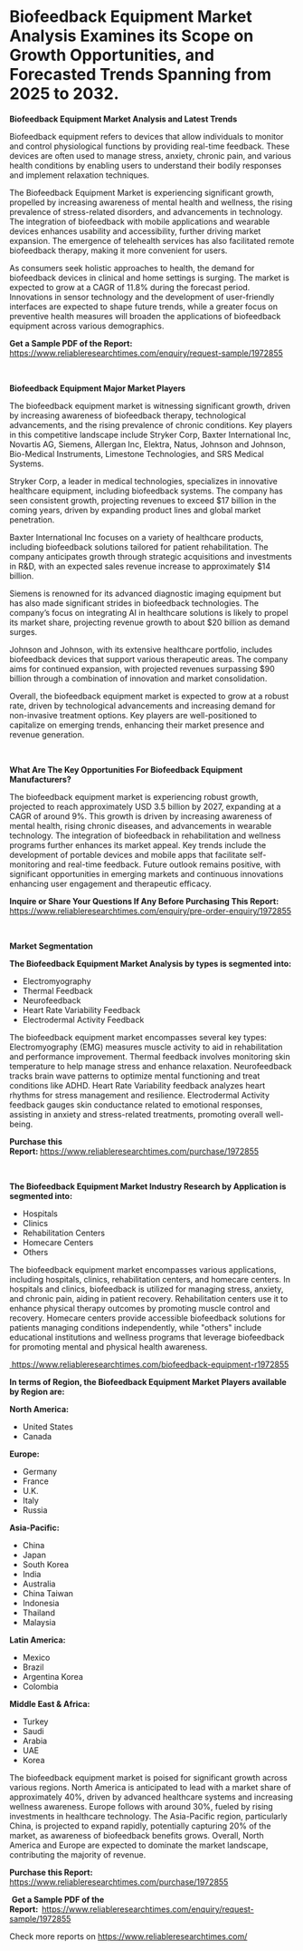 <p><h1>Biofeedback Equipment Market Analysis Examines its Scope on Growth Opportunities, and Forecasted Trends Spanning from 2025 to 2032.</h1></p><p><strong>Biofeedback Equipment Market Analysis and Latest Trends</strong></p>
<p><p>Biofeedback equipment refers to devices that allow individuals to monitor and control physiological functions by providing real-time feedback. These devices are often used to manage stress, anxiety, chronic pain, and various health conditions by enabling users to understand their bodily responses and implement relaxation techniques.</p><p>The Biofeedback Equipment Market is experiencing significant growth, propelled by increasing awareness of mental health and wellness, the rising prevalence of stress-related disorders, and advancements in technology. The integration of biofeedback with mobile applications and wearable devices enhances usability and accessibility, further driving market expansion. The emergence of telehealth services has also facilitated remote biofeedback therapy, making it more convenient for users. </p><p>As consumers seek holistic approaches to health, the demand for biofeedback devices in clinical and home settings is surging. The market is expected to grow at a CAGR of 11.8% during the forecast period. Innovations in sensor technology and the development of user-friendly interfaces are expected to shape future trends, while a greater focus on preventive health measures will broaden the applications of biofeedback equipment across various demographics.</p></p>
<p><strong>Get a Sample PDF of the Report:&nbsp;</strong> <a href="https://www.reliableresearchtimes.com/enquiry/request-sample/1972855?utm_campaign=3363&utm_medium=2&utm_source=Github&utm_content=ia&utm_term=11042025&utm_id=biofeedback-equipment">https://www.reliableresearchtimes.com/enquiry/request-sample/1972855</a></p>
<p>&nbsp;</p>
<p><strong>Biofeedback Equipment Major Market Players</strong></p>
<p><p>The biofeedback equipment market is witnessing significant growth, driven by increasing awareness of biofeedback therapy, technological advancements, and the rising prevalence of chronic conditions. Key players in this competitive landscape include Stryker Corp, Baxter International Inc, Novartis AG, Siemens, Allergan Inc, Elektra, Natus, Johnson and Johnson, Bio-Medical Instruments, Limestone Technologies, and SRS Medical Systems.</p><p>Stryker Corp, a leader in medical technologies, specializes in innovative healthcare equipment, including biofeedback systems. The company has seen consistent growth, projecting revenues to exceed $17 billion in the coming years, driven by expanding product lines and global market penetration.</p><p>Baxter International Inc focuses on a variety of healthcare products, including biofeedback solutions tailored for patient rehabilitation. The company anticipates growth through strategic acquisitions and investments in R&D, with an expected sales revenue increase to approximately $14 billion.</p><p>Siemens is renowned for its advanced diagnostic imaging equipment but has also made significant strides in biofeedback technologies. The company’s focus on integrating AI in healthcare solutions is likely to propel its market share, projecting revenue growth to about $20 billion as demand surges.</p><p>Johnson and Johnson, with its extensive healthcare portfolio, includes biofeedback devices that support various therapeutic areas. The company aims for continued expansion, with projected revenues surpassing $90 billion through a combination of innovation and market consolidation.</p><p>Overall, the biofeedback equipment market is expected to grow at a robust rate, driven by technological advancements and increasing demand for non-invasive treatment options. Key players are well-positioned to capitalize on emerging trends, enhancing their market presence and revenue generation.</p></p>
<p>&nbsp;</p>
<p><strong>What Are The Key Opportunities For Biofeedback Equipment Manufacturers?</strong></p>
<p><p>The biofeedback equipment market is experiencing robust growth, projected to reach approximately USD 3.5 billion by 2027, expanding at a CAGR of around 9%. This growth is driven by increasing awareness of mental health, rising chronic diseases, and advancements in wearable technology. The integration of biofeedback in rehabilitation and wellness programs further enhances its market appeal. Key trends include the development of portable devices and mobile apps that facilitate self-monitoring and real-time feedback. Future outlook remains positive, with significant opportunities in emerging markets and continuous innovations enhancing user engagement and therapeutic efficacy.</p></p>
<p><strong>Inquire or Share Your Questions If Any Before Purchasing This Report:</strong> <a href="https://www.reliableresearchtimes.com/enquiry/pre-order-enquiry/1972855?utm_campaign=3363&utm_medium=2&utm_source=Github&utm_content=ia&utm_term=11042025&utm_id=biofeedback-equipment">https://www.reliableresearchtimes.com/enquiry/pre-order-enquiry/1972855</a></p>
<p>&nbsp;</p>
<p><strong>Market Segmentation</strong></p>
<p><strong>The Biofeedback Equipment Market Analysis by types is segmented into:</strong></p>
<p><ul><li>Electromyography</li><li>Thermal Feedback</li><li>Neurofeedback</li><li>Heart Rate Variability Feedback</li><li>Electrodermal Activity Feedback</li></ul></p>
<p><p>The biofeedback equipment market encompasses several key types: Electromyography (EMG) measures muscle activity to aid in rehabilitation and performance improvement. Thermal feedback involves monitoring skin temperature to help manage stress and enhance relaxation. Neurofeedback tracks brain wave patterns to optimize mental functioning and treat conditions like ADHD. Heart Rate Variability feedback analyzes heart rhythms for stress management and resilience. Electrodermal Activity feedback gauges skin conductance related to emotional responses, assisting in anxiety and stress-related treatments, promoting overall well-being.</p></p>
<p><strong>Purchase this Report:&nbsp;</strong><a href="https://www.reliableresearchtimes.com/purchase/1972855?utm_campaign=3363&utm_medium=2&utm_source=Github&utm_content=ia&utm_term=11042025&utm_id=biofeedback-equipment">https://www.reliableresearchtimes.com/purchase/1972855</a></p>
<p>&nbsp;</p>
<p><strong>The Biofeedback Equipment Market Industry Research by Application is segmented into:</strong></p>
<p><ul><li>Hospitals</li><li>Clinics</li><li>Rehabilitation Centers</li><li>Homecare Centers</li><li>Others</li></ul></p>
<p><p>The biofeedback equipment market encompasses various applications, including hospitals, clinics, rehabilitation centers, and homecare centers. In hospitals and clinics, biofeedback is utilized for managing stress, anxiety, and chronic pain, aiding in patient recovery. Rehabilitation centers use it to enhance physical therapy outcomes by promoting muscle control and recovery. Homecare centers provide accessible biofeedback solutions for patients managing conditions independently, while "others" include educational institutions and wellness programs that leverage biofeedback for promoting mental and physical health awareness.</p></p>
<p><a href="https://www.reliableresearchtimes.com/biofeedback-equipment-r1972855?utm_campaign=3363&utm_medium=2&utm_source=Github&utm_content=ia&utm_term=11042025&utm_id=biofeedback-equipment">&nbsp;https://www.reliableresearchtimes.com/biofeedback-equipment-r1972855</a></p>
<p><strong>In terms of Region, the Biofeedback Equipment Market Players available by Region are:</strong></p>
<p>
    <p> <strong> North America: </strong>
        <ul>
            <li>United States</li>
            <li>Canada</li>
        </ul>
        </p> 
    <p> <strong> Europe: </strong>
        <ul>
            <li>Germany</li>
            <li>France</li>
            <li>U.K.</li>
            <li>Italy</li>
            <li>Russia</li>
        </ul>
        </p> 
    <p> <strong> Asia-Pacific: </strong>
        <ul>
            <li>China</li>
            <li>Japan</li>
            <li>South Korea</li>
            <li>India</li>
            <li>Australia</li>
            <li>China Taiwan</li>
            <li>Indonesia</li>
            <li>Thailand</li>
            <li>Malaysia</li>
        </ul>
        </p> 
    <p> <strong> Latin America: </strong>
        <ul>
            <li>Mexico</li>
            <li>Brazil</li>
            <li>Argentina Korea</li>
            <li>Colombia</li>
        </ul>
        </p> 
    <p> <strong> Middle East & Africa: </strong>
        <ul>
            <li>Turkey</li>
            <li>Saudi</li>
            <li>Arabia</li>
            <li>UAE</li>
            <li>Korea</li>
        </ul>
    </p>
    </p>
<p><p>The biofeedback equipment market is poised for significant growth across various regions. North America is anticipated to lead with a market share of approximately 40%, driven by advanced healthcare systems and increasing wellness awareness. Europe follows with around 30%, fueled by rising investments in healthcare technology. The Asia-Pacific region, particularly China, is projected to expand rapidly, potentially capturing 20% of the market, as awareness of biofeedback benefits grows. Overall, North America and Europe are expected to dominate the market landscape, contributing the majority of revenue.</p></p>
<p><strong>Purchase this Report: </strong><a href="https://www.reliableresearchtimes.com/purchase/1972855?utm_campaign=3363&utm_medium=2&utm_source=Github&utm_content=ia&utm_term=11042025&utm_id=biofeedback-equipment">https://www.reliableresearchtimes.com/purchase/1972855</a></p>
<p>&nbsp;<strong>Get a Sample PDF of the Report:&nbsp;&nbsp;</strong><a href="https://www.reliableresearchtimes.com/enquiry/request-sample/1972855?utm_campaign=3363&utm_medium=2&utm_source=Github&utm_content=ia&utm_term=11042025&utm_id=biofeedback-equipment">https://www.reliableresearchtimes.com/enquiry/request-sample/1972855</a></p>
<p><strong></strong></p>
<p>Check more reports on <a href="https://www.reliableresearchtimes.com/?utm_campaign=3363&utm_medium=2&utm_source=Github&utm_content=ia&utm_term=11042025&utm_id=biofeedback-equipment">https://www.reliableresearchtimes.com/</a></p>